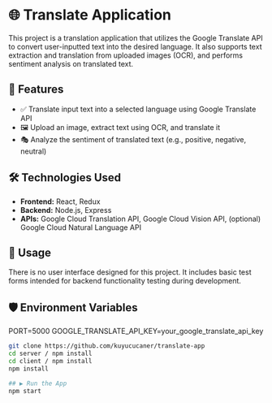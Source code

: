 # 🌐 Translate Application

This project is a translation application that utilizes the Google Translate API to convert user-inputted text into the desired language. It also supports text extraction and translation from uploaded images (OCR), and performs sentiment analysis on translated text.

## 🚀 Features

- ✅ Translate input text into a selected language using Google Translate API
- 🖼️ Upload an image, extract text using OCR, and translate it
- 🎭 Analyze the sentiment of translated text (e.g., positive, negative, neutral)

## 🛠️ Technologies Used

- **Frontend:** React, Redux  
- **Backend:** Node.js, Express  
- **APIs:** Google Cloud Translation API, Google Cloud Vision API, (optional) Google Cloud Natural Language API

## 🧪 Usage

There is no user interface designed for this project. It includes basic test forms intended for backend functionality testing during development.

## 🛡️ Environment Variables

PORT=5000
GOOGLE_TRANSLATE_API_KEY=your_google_translate_api_key


```bash
git clone https://github.com/kuyucucaner/translate-app
cd server / npm install
cd client / npm install 
npm install

## ▶️ Run the App
npm start 



